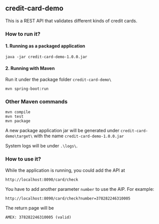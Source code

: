## credit-card-demo

This is a REST API that validates different kinds of credit cards. 

### How to run it?
#### 1. Running as a packaged application
```
java -jar credit-card-demo-1.0.0.jar
```
#### 2. Running with Maven
Run it under the package folder `credit-card-demo\`
```
mvn spring-boot:run
```

### Other Maven commands
```
mvn compile
mvn test
mvn package
```
A new package application jar will be generated under `credit-card-demo\target\` with the name `credit-card-demo-1.0.0.jar`

System logs will be under `.\logs\`. 

### How to use it?
While the application is running, you could add the API at 
```
http://localhost:8090/card/check
```
You have to add another parameter `number` to use the AIP. For example:
```
http://localhost:8090/card/check?number=378282246310005
```
The return page will be
```
AMEX: 378282246310005 (valid)
```
